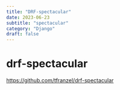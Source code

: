 ```yaml
---
title: "DRF-spectacular"
date: 2023-06-23
subtitle: "spectacular"
category: "Django"
draft: false
---
```


# drf-spectacular

https://github.com/tfranzel/drf-spectacular
